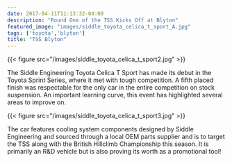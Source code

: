 ```yaml
---
date: 2017-04-11T11:13:32-04:00
description: "Round One of the TSS Kicks Off at Blyton"
featured_image: "images/siddle_toyota_celica_t_sport_A.jpg"
tags: ['toyota','blyton']
title: "TSS Blyton"
---
```


{{< figure src="/images/siddle_toyota_celica_t_sport2.jpg" >}}

The Siddle Engineering Toyota Celica T Sport has made its debut in the Toyota Sprint Series, where it met with tough competition. A fifth placed finish was respectable for the only car in the entire competition on stock suspension. An important learning curve, this event has highlighted several areas to improve on.

{{< figure src="/images/siddle_toyota_celica_t_sport3.jpg" >}}

The car features cooling system components designed by Siddle Engineering and sourced through a local OEM parts supplier and is to target the TSS along with the British Hillclimb Championship this season. It is primarily an R&D vehicle but is also proving its worth as a promotional tool!